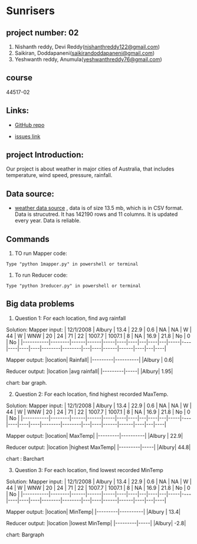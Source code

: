 # Sunrisers
##   project number: 02
1. Nishanth reddy, Devi Reddy(nishanthreddy122@gmail.com)
2. Saikiran, Doddapaneni(saikirandoddapaneni@gmail.com)
3. Yeshwanth reddy, Anumula(yeshwanthreddy76@gmail.com)
## course 
44517-02
## Links: 
- [GitHub repo](https://github.com/saikirandd/sunrisers/issues/3)
          
 - [issues link](https://github.com/saikirandd/sunrisers/issues/)
## project Introduction: 
Our project is about weather in major cities of Australia, that includes temperature, wind speed, pressure, rainfall.
## Data source: 
 
- [weather data source](https://www.kaggle.com/jsphyg/weather-dataset-rattle-package)
 , data is of size 13.5 mb, which is in CSV format. Data is strucutred. It has 142190 rows and 11 columns. It is updated every year. Data is reliable.
 
## Commands
1. TO run Mapper code: 
```
Type "python 1mapper.py" in powershell or terminal
```
1. To run Reducer code: 
```
Type "python 3reducer.py" in powershell or terminal
```
 
## Big data problems
1. Question 1: For each location, find avg rainfall
  
 Solution:
 Mapper input: 
| 12/1/2008 | Albury | 13.4 | 22.9 | 0.6 | NA | NA | W | 44 | W | WNW | 20 | 24 | 71 | 22 | 1007.7 | 1007.1 | 8 | NA | 16.9 | 21.8 | No | 0 | No |
|-----------|--------|------|------|-----|----|----|---|----|---|-----|----|----|----|----|--------|--------|---|----|------|------|----|---|----|





Mapper output:
 |location|  Rainfall|
 |---------|----------|
 |Albury |    0.6|
 
 Reducer output:
 |location |avg rainfall|
 |---------|-----|
 |Albury| 1.95|
 
 chart: bar graph.
 
 
 
2. Question 2: For each location, find highest recorded MaxTemp.
 
 Solution:
 Mapper input: 
| 12/1/2008 | Albury | 13.4 | 22.9 | 0.6 | NA | NA | W | 44 | W | WNW | 20 | 24 | 71 | 22 | 1007.7 | 1007.1 | 8 | NA | 16.9 | 21.8 | No | 0 | No |
|-----------|--------|------|------|-----|----|----|---|----|---|-----|----|----|----|----|--------|--------|---|----|------|------|----|---|----|



Mapper output:
 |location|  MaxTemp|
 |---------|----------|
 |Albury |    22.9|
 
 Reducer output:
 |location |highest MaxTemp|
 |---------|-----|
 |Albury| 44.8|
 
 chart : Barchart
 
 3. Question 3: For each location, find lowest recorded MinTemp
 
  Solution:
 Mapper input: 
| 12/1/2008 | Albury | 13.4 | 22.9 | 0.6 | NA | NA | W | 44 | W | WNW | 20 | 24 | 71 | 22 | 1007.7 | 1007.1 | 8 | NA | 16.9 | 21.8 | No | 0 | No |
|-----------|--------|------|------|-----|----|----|---|----|---|-----|----|----|----|----|--------|--------|---|----|------|------|----|---|----|


Mapper output:
 |location|  MinTemp|
 |---------|----------|
 |Albury |    13.4|
 
 Reducer output:
 |location |lowest MinTemp|
 |---------|-----|
 |Albury| -2.8|
 
 chart: Bargraph
 
 
